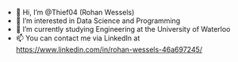 - 👋 Hi, I’m @Thief04 (Rohan Wessels)
- 👀 I’m interested in Data Science and Programming
- 🌱 I’m currently studying Engineering at the University of Waterloo
- 📫 You can contact me via LinkedIn at https://www.linkedin.com/in/rohan-wessels-46a697245/
